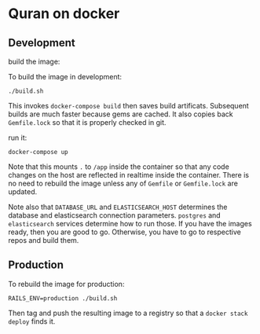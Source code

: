 # Quran on docker 

## Development

build the image:

To build the image in development:

    ./build.sh

This invokes `docker-compose build` then saves build artificats.
Subsequent builds are much faster because gems are cached.
It also copies back `Gemfile.lock` so that it is properly checked in git.

run it:

    docker-compose up

Note that this mounts `.` to `/app` inside the container so that any code changes on the host are
reflected in realtime inside the container. There is no need to rebuild the image
unless any of `Gemfile` or `Gemfile.lock` are updated.

Note also that `DATABASE_URL` and `ELASTICSEARCH_HOST` determines the database and
elasticsearch connection parameters. `postgres` and `elasticsearch` services determine
how to run those. If you have the images ready, then you are good to go.
Otherwise, you have to go to respective repos and build them.

## Production

To rebuild the image for production:

    RAILS_ENV=production ./build.sh    

Then tag and push the resulting image to a registry so that a `docker stack deploy` finds it.
